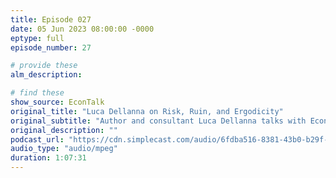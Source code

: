 ```yaml
---
title: Episode 027
date: 05 Jun 2023 08:00:00 -0000
eptype: full
episode_number: 27

# provide these
alm_description: 

# find these
show_source: EconTalk
original_title: "Luca Dellanna on Risk, Ruin, and Ergodicity"
original_subtitle: "Author and consultant Luca Dellanna talks with EconTalk host Russ Roberts about the importance of avoiding ruin when facing risk. Along the way Dellanna makes understandable the arcane concept of ergodicity and shows the importance of avoiding ruin in every day life."
original_description: ""
podcast_url: "https://cdn.simplecast.com/audio/6fdba516-8381-43b0-b29f-59d05512b693/episodes/66d2ef46-4dc1-452c-aa66-4b41df53c65c/audio/b8bb6950-413c-4e0f-adb2-e80323061a86/default_tc.mp3"
audio_type: "audio/mpeg"
duration: 1:07:31
---
```


